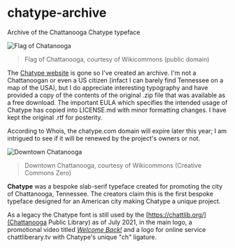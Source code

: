 # chatype-archive
Archive of the Chattanooga Chatype typeface

![Flag of Chatanooga](https://github.com/inferno986return/chatype-archive/tree/main/images/640px-Flag_of_Chattanooga,_Tennessee.svg.png)
> Flag of Chattanooga, courtesy of Wikicommons (public domain)

The [Chatype website](http://chatype.com/) is gone so I've created an archive. I'm not a Chattanoogan or even a US citizen (infact I can barely find Tennessee on a map of the USA), but I do appreciate interesting typography and have provided a copy of the contents of the original .zip file that was available as a free download. The important EULA which specifies the intended usage of Chatype has copied into LICENSE.md with minor formatting changes. I have kept the original .rtf for posterity.

According to Whois, the chatype.com domain will expire later this year; I am intrigued to see if it will be renewed by the project's owners or not.

![Downtown Chatanooga](https://github.com/inferno986return/chatype-archive/tree/main/images/800px-Downtown_chattanooga.jpg)
> Downtown Chattanooga, courtesy of Wikicommons (Creative Commons Zero)

**Chatype** was a bespoke slab-serif typeface created for promoting the city of Chattanooga, Tennessee. The creators claim this is the first bespoke typeface designed for an American city making Chatype a unique project.

As a legacy the Chatype font is still used by the [https://chattlib.org/](Chattanooga Public Library) as of July 2021, in the main logo, a promotional video titled [*Welcome Back!*](https://youtu.be/zQdcWwvcThs) and a logo for online service chattliberary.tv with Chatype's unique "ch" ligature.
